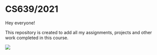# CS639/2021

Hey everyone!

This repository is created to add all my assignments, projects and other work completed in this course.

![](http://image.tmdb.org/t/p/w300/8UlWHLMpgZm9bx6QYh0NFoq67TZ.jpg)  
 
